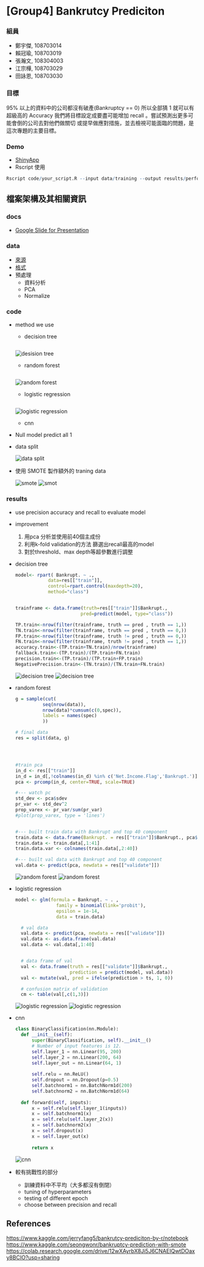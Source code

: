 # [Group4] Bankrutcy Prediciton

### 組員
* 鄭宇傑, 108703014
* 賴冠瑜, 108703019
* 張瀚文, 108304003
* 江宗樺, 108703029
* 田詠恩, 108703030
### 目標
95% 以上的資料中的公司都沒有破產(Bankruptcy == 0)
所以全部猜 1 就可以有超級高的 Accuracy
我們將目標設定成要盡可能增加 recall 。嘗試預測出更多可能會倒的公司去對他們做關切 或提早做應對措施，並去檢視可能面臨的問題，是這次專題的主要目標。
### Demo 
* [ShinyApp](https://yjack0000.shinyapps.io/shinyui/?_ga=2.142920117.1862022445.1641973117-1531152518.1641397296)
* Rscript 使用
```R
Rscript code/your_script.R --input data/training --output results/performance.tsv
```

## 檔案架構及其相關資訊

### docs
* [Google Slide for Presentation](https://docs.google.com/presentation/d/1TWPNksUenzi-DsquO6Yv7WBCVPvZE-HgyjMmvAcAH3U/edit#slide=id.g10d591fe8d9_0_169)

### data

* [來源](https://www.kaggle.com/fedesoriano/company-bankruptcy-prediction)
* [格式](https://github.com/1101-datascience/finalproject_group4/tree/main/data)
* 預處理
  * 資料分析
  * PCA
  * Normalize

### code

* method we use
  * decision tree
  ```console
  
  ```

    ![desision tree](./graph/decision_tree.png)
  * random forest
  ```console
  
  ```
  
    ![random forest](./graph/random_forest.png)
  * logistic regression 
  ```console
  
  ```

    ![logistic regression](./graph/logistic_regression.jpeg)
  * cnn


* Null model predict all 1
* data split

  ![data split](./graph/data_split.png)


* 使用 SMOTE 製作額外的 traning data

  ![smote](./graph/original.png)
  ![smot](./graph/oversample.png)

### results

* use precision accuracy and recall to evaluate model
* improvement
  1. 用pca 分析並使用前40個主成份 
  2. 利用k-fold validation的方法 篩選出recall最高的model
  3. 對於threshold、max depth等超參數進行調整

* decision tree
  ```r
  model<- rpart( Bankrupt. ~ .,
              data=res[["train"]],
              control=rpart.control(maxdepth=20),
              method="class")


  trainframe <- data.frame(truth=res[["train"]]$Bankrupt.,
                          pred=predict(model, type="class"))

  TP.train<-nrow(filter(trainframe, truth == pred , truth == 1,))
  TN.train<-nrow(filter(trainframe, truth == pred , truth == 0,))
  FP.train<-nrow(filter(trainframe, truth != pred , truth == 0,))
  FN.train<-nrow(filter(trainframe, truth != pred , truth == 1,))
  accuracy.train<-(TP.train+TN.train)/nrow(trainframe)
  fallback.train<-(TP.train)/(TP.train+FN.train)
  precision.train<-(TP.train)/(TP.train+FP.train)
  NegativePrecision.train<-(TN.train)/(TN.train+FN.train)
  ```

  ![decision tree](./graph/DecisionTree-ConfusionMatrix.png)  ![decision tree](./graph/DecisionTree-PCA-ConfusionMatrix.png)

* random forest

  ```r
  g = sample(cut(
            seq(nrow(data)), 
            nrow(data)*cumsum(c(0,spec)),
            labels = names(spec)
            ))

  # final data
  res = split(data, g)




  #train pca
  in_d <- res[["train"]]
  in_d = in_d[,!colnames(in_d) %in% c('Net.Income.Flag','Bankrupt.')]
  pca <- prcomp(in_d, center=TRUE, scale=TRUE)

  #--- watch pc
  std_dev <- pca$sdev 
  pr_var <- std_dev^2
  prop_varex <- pr_var/sum(pr_var)
  #plot(prop_varex, type = 'lines')


  #--- built train data with Bankrupt and top 40 component
  train.data <- data.frame(Bankrupt. = res[["train"]]$Bankrupt., pca$x)
  train.data <- train.data[,1:41]
  train.data.var <- colnames(train.data[,2:40])

  #--- built val data with Bankrupt and top 40 component
  val.data <- predict(pca, newdata = res[["validate"]]) 
  ```

  ![random forest](./graph/RandomForest-ConfusionMatrix.png)  ![random forest](./graph/RandomForest-PCA-ConfusionMatrix.png)

* logistic regression
  ```r
  model <- glm(formula = Bankrupt. ~ . ,
				 family = binomial(link='probit'),
				 epsilon = 1e-14,
				 data = train.data)

	# val data
	val.data <- predict(pca, newdata = res[["validate"]]) 
	val.data <- as.data.frame(val.data)
	val.data <- val.data[,1:40]


	# data frame of val
	val <- data.frame(truth = res[["validate"]]$Bankrupt.,
					  prediction = predict(model, val.data))
	val <- mutate(val, pred = ifelse(prediction > ts, 1, 0))

	# confusion matrix of validation
	cm <- table(val[,c(1,3)])
  ```
  
  ![logistic regression](./graph/LogisticRegression-ConfusionMatrix.png)  ![logistic regression](./graph/LogisticRegression-PCA-ConfusionMatrix.png)
* cnn 
  ```python
  class BinaryClassification(nn.Module):
    def __init__(self):
        super(BinaryClassification, self).__init__()
        # Number of input features is 12.
        self.layer_1 = nn.Linear(95, 200) 
        self.layer_2 = nn.Linear(200, 64)
        self.layer_out = nn.Linear(64, 1) 
        
        self.relu = nn.ReLU()
        self.dropout = nn.Dropout(p=0.5)
        self.batchnorm1 = nn.BatchNorm1d(200)
        self.batchnorm2 = nn.BatchNorm1d(64)
        
    def forward(self, inputs):
        x = self.relu(self.layer_1(inputs))
        x = self.batchnorm1(x)
        x = self.relu(self.layer_2(x))
        x = self.batchnorm2(x)
        x = self.dropout(x)
        x = self.layer_out(x)
        
        return x
  ```

  ![cnn](./graph/cnn-ConfusionMatrix.png)

* 較有挑戰性的部分
  * 訓練資料中不平均（大多都沒有倒閉）
  * tuning of hyperparameters
  * testing of different epoch
  * choose between precision and recall


## References
https://www.kaggle.com/jerryfang5/bankrutcy-prediciton-by-r/notebook
https://www.kaggle.com/seongwonr/bankruptcy-prediction-with-smote
https://colab.research.google.com/drive/12wXAyrbX8Ji5J6CNAEIQwtDOaxy8BCIO?usp=sharing
